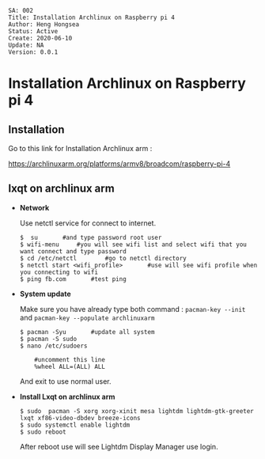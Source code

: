 ```
SA: 002
Title: Installation Archlinux on Raspberry pi 4
Author: Heng Hongsea
Status: Active
Create: 2020-06-10
Update: NA
Version: 0.0.1
```

# Installation Archlinux on Raspberry pi 4

## Installation

Go to this link for Installation Archlinux arm : 

https://archlinuxarm.org/platforms/armv8/broadcom/raspberry-pi-4

## lxqt on archlinux arm

* **Network**

    Use netctl service for connect to internet.

    ```console
    $  su       #and type password root user
    $ wifi-menu     #you will see wifi list and select wifi that you want connect and type password
    $ cd /etc/netctl        #go to netctl directory
    $ netctl start <wifi_profile>       #use will see wifi profile when you connecting to wifi
    $ ping fb.com       #test ping
    ```

* **System update**

    Make sure you have already type both command : `pacman-key --init` and `pacman-key --populate archlinuxarm` 

    ```
    $ pacman -Syu       #update all system
    $ pacman -S sudo 
    $ nano /etc/sudoers

        #uncomment this line
        %wheel ALL=(ALL) ALL
    
    ```
    And exit to use normal user.

* **Install Lxqt on archlinux arm**

    ```
    $ sudo  pacman -S xorg xorg-xinit mesa lightdm lightdm-gtk-greeter lxqt xf86-video-dbdev breeze-icons
    $ sudo systemctl enable lightdm
    $ sudo reboot
    ```
    After reboot use will see Lightdm Display Manager use login.
